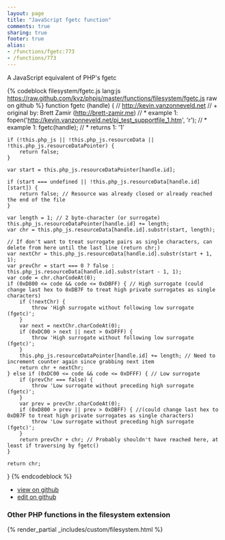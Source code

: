 ```yaml
---
layout: page
title: "JavaScript fgetc function"
comments: true
sharing: true
footer: true
alias:
- /functions/fgetc:773
- /functions/773
---
```

<!-- Generated by Rakefile:build -->
A JavaScript equivalent of PHP's fgetc

{% codeblock filesystem/fgetc.js lang:js https://raw.github.com/kvz/phpjs/master/functions/filesystem/fgetc.js raw on github %}
function fgetc (handle) {
    // http://kevin.vanzonneveld.net
    // +   original by: Brett Zamir (http://brett-zamir.me)
    // *     example 1: fopen('http://kevin.vanzonneveld.net/pj_test_supportfile_1.htm', 'r');
    // *     example 1: fgetc(handle);
    // *     returns 1: '1'

    if (!this.php_js || !this.php_js.resourceData || !this.php_js.resourceDataPointer) {
        return false;
    }

    var start = this.php_js.resourceDataPointer[handle.id];

    if (start === undefined || !this.php_js.resourceData[handle.id][start]) {
        return false; // Resource was already closed or already reached the end of the file
    }

    var length = 1; // 2 byte-character (or surrogate)
    this.php_js.resourceDataPointer[handle.id] += length;
    var chr = this.php_js.resourceData[handle.id].substr(start, length);

    // If don't want to treat surrogate pairs as single characters, can delete from here until the last line (return chr;)
    var nextChr = this.php_js.resourceData[handle.id].substr(start + 1, 1);
    var prevChr = start === 0 ? false : this.php_js.resourceData[handle.id].substr(start - 1, 1);
    var code = chr.charCodeAt(0);
    if (0xD800 <= code && code <= 0xDBFF) { // High surrogate (could change last hex to 0xDB7F to treat high private surrogates as single characters)
        if (!nextChr) {
            throw 'High surrogate without following low surrogate (fgetc)';
        }
        var next = nextChr.charCodeAt(0);
        if (0xDC00 > next || next > 0xDFFF) {
            throw 'High surrogate without following low surrogate (fgetc)';
        }
        this.php_js.resourceDataPointer[handle.id] += length; // Need to increment counter again since grabbing next item
        return chr + nextChr;
    } else if (0xDC00 <= code && code <= 0xDFFF) { // Low surrogate
        if (prevChr === false) {
            throw 'Low surrogate without preceding high surrogate (fgetc)';
        }
        var prev = prevChr.charCodeAt(0);
        if (0xD800 > prev || prev > 0xDBFF) { //(could change last hex to 0xDB7F to treat high private surrogates as single characters)
            throw 'Low surrogate without preceding high surrogate (fgetc)';
        }
        return prevChr + chr; // Probably shouldn't have reached here, at least if traversing by fgetc()
    }

    return chr;
}
{% endcodeblock %}

 - [view on github](https://github.com/kvz/phpjs/blob/master/functions/filesystem/fgetc.js)
 - [edit on github](https://github.com/kvz/phpjs/edit/master/functions/filesystem/fgetc.js)

### Other PHP functions in the filesystem extension
{% render_partial _includes/custom/filesystem.html %}
